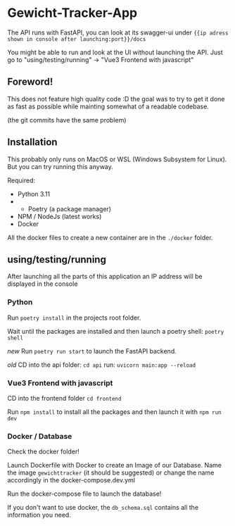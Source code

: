 # Gewicht-Tracker-App
The API runs with FastAPI, you can look at its swagger-ui under `{{ip adress shown in console after launching:port}}/docs`

You might be able to run and look at the UI without launching the API. Just go to "using/testing/running" -> "Vue3 Frontend with javascript"

## Foreword!
This does not feature high quality code :D the goal was to try to get it done as fast as possible
while mainting somewhat of a readable codebase.

(the git commits have the same problem)

## Installation
This probably only runs on MacOS or WSL (Windows Subsystem for Linux). But you can try running this anyway.

Required:
- Python 3.11
- - Poetry (a package manager)
- NPM / NodeJs (latest works)
- Docker

All the docker files to create a new container are in the `./docker` folder.

## using/testing/running

After launching all the parts of this application an IP address will be displayed in the console

### Python
Run `poetry install` in the projects root folder.

Wait until the packages are installed and then launch a poetry shell:
`poetry shell`

*new*
Run `poetry run start` to launch the FastAPI backend.

*old*
CD into the api folder: `cd api`
run: `uvicorn main:app --reload`

### Vue3 Frontend with javascript
CD into the frontend folder `cd frontend`

Run `npm install` to install all the packages and then launch it with `npm run dev`

###  Docker / Database
Check the docker folder!

Launch Dockerfile with Docker to create an Image of our Database. Name the image `gewichttracker` (it should be suggested) or change the name accordingly in the docker-compose.dev.yml

Run the docker-compose file to launch the database!

If you don't want to use docker, the `db_schema.sql` contains all the information you need.

